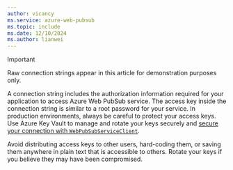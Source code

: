 ```yaml
---
author: vicancy
ms.service: azure-web-pubsub
ms.topic: include
ms.date: 12/10/2024
ms.author: lianwei
---
```


> [!IMPORTANT]
> Raw connection strings appear in this article for demonstration purposes only.
>
> A connection string includes the authorization information required for your application to access Azure Web PubSub service. The access key inside the connection string is similar to a root password for your service. In production environments, always be careful to protect your access keys. Use Azure Key Vault to manage and rotate your keys securely and [secure your connection with `WebPubSubServiceClient`](../articles/azure-web-pubsub/howto-create-serviceclient-with-net-and-azure-identity.md).
>
> Avoid distributing access keys to other users, hard-coding them, or saving them anywhere in plain text that is accessible to others. Rotate your keys if you believe they may have been compromised.
